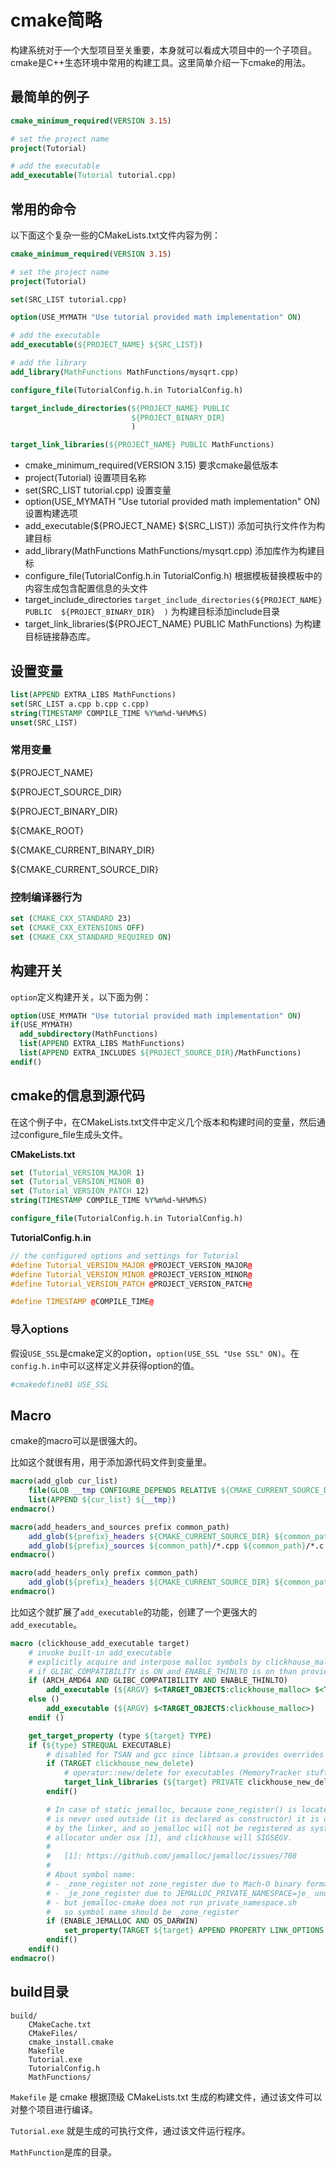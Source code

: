 # cmake简略

构建系统对于一个大型项目至关重要，本身就可以看成大项目中的一个子项目。cmake是C++生态环境中常用的构建工具。这里简单介绍一下cmake的用法。



## 最简单的例子

```cmake
cmake_minimum_required(VERSION 3.15)

# set the project name
project(Tutorial)

# add the executable
add_executable(Tutorial tutorial.cpp)
```



## 常用的命令 

以下面这个复杂一些的CMakeLists.txt文件内容为例：

```cmake
cmake_minimum_required(VERSION 3.15)

# set the project name
project(Tutorial)

set(SRC_LIST tutorial.cpp)

option(USE_MYMATH "Use tutorial provided math implementation" ON)

# add the executable
add_executable(${PROJECT_NAME} ${SRC_LIST})

# add the library
add_library(MathFunctions MathFunctions/mysqrt.cpp)

configure_file(TutorialConfig.h.in TutorialConfig.h)

target_include_directories(${PROJECT_NAME} PUBLIC
                           ${PROJECT_BINARY_DIR}
                           )

target_link_libraries(${PROJECT_NAME} PUBLIC MathFunctions)
```



- cmake_minimum_required(VERSION 3.15)
  要求cmake最低版本
- project(Tutorial)
  设置项目名称
- set(SRC_LIST tutorial.cpp)
  设置变量
- option(USE_MYMATH "Use tutorial provided math implementation" ON)
  设置构建选项
- add_executable(${PROJECT_NAME} ${SRC_LIST})
  添加可执行文件作为构建目标
- add_library(MathFunctions MathFunctions/mysqrt.cpp)
  添加库作为构建目标
- configure_file(TutorialConfig.h.in TutorialConfig.h)
  根据模板替换模板中的内容生成包含配置信息的头文件
- target_include_directories
  `target_include_directories(${PROJECT_NAME} PUBLIC  ${PROJECT_BINARY_DIR}  )`
  为构建目标添加include目录
- target_link_libraries(${PROJECT_NAME} PUBLIC MathFunctions)
  为构建目标链接静态库。



## 设置变量

```cmake
list(APPEND EXTRA_LIBS MathFunctions)
set(SRC_LIST a.cpp b.cpp c.cpp)
string(TIMESTAMP COMPILE_TIME %Y%m%d-%H%M%S)
unset(SRC_LIST)
```



### 常用变量

${PROJECT_NAME}

${PROJECT_SOURCE_DIR}

${PROJECT_BINARY_DIR}

${CMAKE_ROOT}

${CMAKE_CURRENT_BINARY_DIR}

${CMAKE_CURRENT_SOURCE_DIR}



### 控制编译器行为

```cmake
set (CMAKE_CXX_STANDARD 23)
set (CMAKE_CXX_EXTENSIONS OFF)
set (CMAKE_CXX_STANDARD_REQUIRED ON)
```



## 构建开关

`option`定义构建开关，以下面为例：

```cmake
option(USE_MYMATH "Use tutorial provided math implementation" ON)
if(USE_MYMATH)
  add_subdirectory(MathFunctions)
  list(APPEND EXTRA_LIBS MathFunctions)
  list(APPEND EXTRA_INCLUDES ${PROJECT_SOURCE_DIR}/MathFunctions)
endif()

```



## cmake的信息到源代码

在这个例子中，在CMakeLists.txt文件中定义几个版本和构建时间的变量，然后通过configure_file生成头文件。

**CMakeLists.txt**

```cmake
set (Tutorial_VERSION_MAJOR 1)
set (Tutorial_VERSION_MINOR 0)
set (Tutorial_VERSION_PATCH 12)
string(TIMESTAMP COMPILE_TIME %Y%m%d-%H%M%S)

configure_file(TutorialConfig.h.in TutorialConfig.h)
```



**TutorialConfig.h.in**

```c++
// the configured options and settings for Tutorial
#define Tutorial_VERSION_MAJOR @PROJECT_VERSION_MAJOR@
#define Tutorial_VERSION_MINOR @PROJECT_VERSION_MINOR@
#define Tutorial_VERSION_PATCH @PROJECT_VERSION_PATCH@

#define TIMESTAMP @COMPILE_TIME@
```



### 导入options

假设`USE_SSL`是cmake定义的option，`option(USE_SSL "Use SSL" ON)`。在`config.h.in`中可以这样定义并获得option的值。

```cmake
#cmakedefine01 USE_SSL
```



## Macro

cmake的macro可以是很强大的。

比如这个就很有用，用于添加源代码文件到变量里。

```cmake
macro(add_glob cur_list)
    file(GLOB __tmp CONFIGURE_DEPENDS RELATIVE ${CMAKE_CURRENT_SOURCE_DIR} ${ARGN})
    list(APPEND ${cur_list} ${__tmp})
endmacro()

macro(add_headers_and_sources prefix common_path)
    add_glob(${prefix}_headers ${CMAKE_CURRENT_SOURCE_DIR} ${common_path}/*.h)
    add_glob(${prefix}_sources ${common_path}/*.cpp ${common_path}/*.c ${common_path}/*.h)
endmacro()

macro(add_headers_only prefix common_path)
    add_glob(${prefix}_headers ${CMAKE_CURRENT_SOURCE_DIR} ${common_path}/*.h)
endmacro()

```



比如这个就扩展了`add_executable`的功能，创建了一个更强大的`add_executable`。

```cmake
macro (clickhouse_add_executable target)
    # invoke built-in add_executable
    # explicitly acquire and interpose malloc symbols by clickhouse_malloc
    # if GLIBC_COMPATIBILITY is ON and ENABLE_THINLTO is on than provide memcpy symbol explicitly to neutrialize thinlto's libcall generation.
    if (ARCH_AMD64 AND GLIBC_COMPATIBILITY AND ENABLE_THINLTO)
        add_executable (${ARGV} $<TARGET_OBJECTS:clickhouse_malloc> $<TARGET_OBJECTS:memcpy>)
    else ()
        add_executable (${ARGV} $<TARGET_OBJECTS:clickhouse_malloc>)
    endif ()

    get_target_property (type ${target} TYPE)
    if (${type} STREQUAL EXECUTABLE)
        # disabled for TSAN and gcc since libtsan.a provides overrides too
        if (TARGET clickhouse_new_delete)
            # operator::new/delete for executables (MemoryTracker stuff)
            target_link_libraries (${target} PRIVATE clickhouse_new_delete)
        endif()

        # In case of static jemalloc, because zone_register() is located in zone.c and
        # is never used outside (it is declared as constructor) it is omitted
        # by the linker, and so jemalloc will not be registered as system
        # allocator under osx [1], and clickhouse will SIGSEGV.
        #
        #   [1]: https://github.com/jemalloc/jemalloc/issues/708
        #
        # About symbol name:
        # - _zone_register not zone_register due to Mach-O binary format,
        # - _je_zone_register due to JEMALLOC_PRIVATE_NAMESPACE=je_ under OS X.
        # - but jemalloc-cmake does not run private_namespace.sh
        #   so symbol name should be _zone_register
        if (ENABLE_JEMALLOC AND OS_DARWIN)
            set_property(TARGET ${target} APPEND PROPERTY LINK_OPTIONS -u_zone_register)
        endif()
    endif()
endmacro()

```



## build目录

```text
build/
    CMakeCache.txt
    CMakeFiles/
    cmake_install.cmake
    Makefile
    Tutorial.exe
    TutorialConfig.h
    MathFunctions/
```



`Makefile` 是 cmake 根据顶级 CMakeLists.txt 生成的构建文件，通过该文件可以对整个项目进行编译。

`Tutorial.exe` 就是生成的可执行文件，通过该文件运行程序。

`MathFunction`是库的目录。

